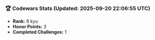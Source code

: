 ### 🏆 Codewars Stats (Updated: 2025-09-20 22:06:55 UTC)

- **Rank:** 8 kyu
- **Honor Points:** 3
- **Completed Challenges:** 1
